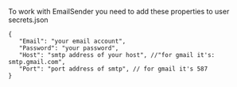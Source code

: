 To work with EmailSender you need to add these properties to user secrets.json
```
{
   "Email": "your email account",
   "Password": "your password",
   "Host": "smtp address of your host", //"for gmail it's: smtp.gmail.com",
   "Port": "port address of smtp", // for gmail it's 587
}
```
